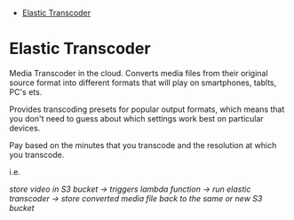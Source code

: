 -   [Elastic Transcoder](#elastic-transcoder)

# Elastic Transcoder

Media Transcoder in the cloud. Converts media files from their original source format into different formats that will play on smartphones, tablts, PC's ets.

Provides transcoding presets for popular output formats, which means that you don't need to guess about which settings work best on particular devices.

Pay based on the minutes that you transcode and the resolution at which you transcode.

i.e.

_store video in S3 bucket -> triggers lambda function -> run elastic transcoder -> store converted media file back to the same or new S3 bucket_
